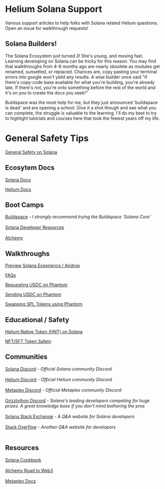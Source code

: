 # Helium Solana Support
Various support articles to help folks with Solana related Helium questions. Open an issue for walkthrough requests!

## Solana Builders!

The Solana Ecosystem just turned 3! She's young, and moving fast. Learning developing on Solana can be tricky for this reason. You may find that walkthroughs from 4-6 months ago are nearly obsolete as modules get renamed, sunsetted, or replaced. Chances are, copy pasting your terminal errors into google won't yield any results. A wise builder once said "if there's copy-code base available for what you're building, you're already late. If there's not, you're onto something before the rest of the world and it's on you to create the docs you seek!"

Buildspace was the most help for me, but they just announced 'buildspace is dead' and are opening a school. Give it a shot though and see what you can complete, the struggle is valuable to the learning. I'll do my best to try to highlight tutorials and courses here that took the fewest years off my life.

# General Safety Tips

<a href="https://github.com/ilovespectra/helium-solana-support/blob/main/walkthroughs/general-safety.md" target="_blank">General Safety on Solana</a>

## Ecosytem Docs

<a href="https://docs.solana.com/" target="_blank">Solana Docs</a>

<a href="https://docs.helium.com/" target="_blank">Helium Docs</a>

## Boot Camps

<a href="https://buildspace.so/builds" target="_blank">Buildspace</a>
<i> - I strongly recommend trying the Buildspace 'Solana Core'</i><br><br>
<a href="https://docs.solana.com/getstarted/hello-world" target="_blank">Solana Developer Resources</a><br><br>
<a href="https://www.alchemy.com/solana" target="_blank">Alchemy</a>

## Walkthroughs

<a href="https://github.com/ilovespectra/helium-solana-support/blob/main/walkthroughs/helium-wallet-devnet-sol.md" target="_blank">Preview Solana Experience / Airdrop</a>

<a href="https://github.com/ilovespectra/helium-solana-support/blob/main/walkthroughs/faq.md" target="_blank">FAQs</a>

<a href="https://github.com/ilovespectra/helium-solana-support/blob/main/walkthroughs/request-usdc.md" target="_blank">Requesting USDC on Phantom</a>

<a href="https://github.com/ilovespectra/helium-solana-support/blob/main/walkthroughs/send-usdc.md" target="_blank">Sending USDC on Phantom</a>

<a href="https://github.com/ilovespectra/helium-solana-support/blob/main/walkthroughs/swapping.md" target="_blank">Swapping SPL Tokens using Phantom</a>

## Educational / Safety

<a href="https://github.com/ilovespectra/helium-solana-support/blob/main/walkthroughs/hnt-on-sol.md" target="_blank">Helium Native Token (HNT) on Solana</a>

<a href="https://github.com/ilovespectra/helium-solana-support/blob/main/walkthroughs/nft-safety.md" target="_blank">NFT/SFT Token Safety</a>

## Communities
<a href="https://discord.gg/solana-community-926762104667648000" target="_blank">Solana Discord</a><i> - Official Solana community Discord</i><br><br>
<a href="https://discord.gg/helium" target="_blank">Helium Discord</a><i> - Official Helium community Discord</i><br><br>
<a href="https://discord.gg/VcfJSfCJ" target="_blank">Metaplex Discord</a><i> - Official Metaplex community Discord</i><br><br>
<a href="https://discord.gg/BaKgX442" target="_blank">Grizzlython Discord</a><i> - Solana's leading developers competing for huge prizes. A great knowledge base if you don't mind bothering the pros</i><br><br>
<a href="https://solana.stackexchange.com/" target="_blank">Solana Stack Exchange</a><i> - A Q&A website for Solana developers</i><br><br>
<a href="https://stackoverflow.com/" target="_blank">Stack Overflow</a><i> - Another Q&A website for developers</i><br><br>

## Resources

<a href="https://solanacookbook.com/#contributing" target="_blank">Solana Cookbook</a><br><br>
<a href="https://docs.alchemy.com/docs/welcome-to-the-road-to-web3" target="_blank">Alchemy Road to Web3</a><br><br>
<a href="https://docs.metaplex.com/" target="_blank">Metaplex Docs</a><br><br>

